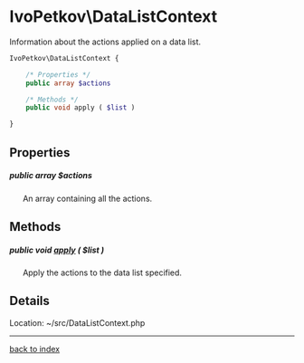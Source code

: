 # IvoPetkov\DataListContext

Information about the actions applied on a data list.

```php
IvoPetkov\DataListContext {

	/* Properties */
	public array $actions

	/* Methods */
	public void apply ( $list )

}
```

## Properties

##### public array $actions

&nbsp;&nbsp;&nbsp;&nbsp;&nbsp;&nbsp;An array containing all the actions.

## Methods

##### public void [apply](ivopetkov.datalistcontext.apply.method.md) ( $list )

&nbsp;&nbsp;&nbsp;&nbsp;&nbsp;&nbsp;Apply the actions to the data list specified.

## Details

Location: ~/src/DataListContext.php

---

[back to index](index.md)

